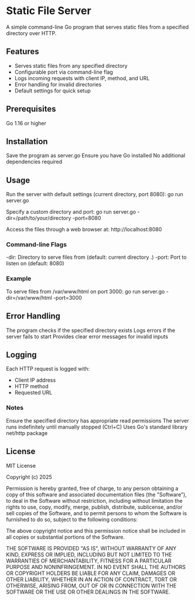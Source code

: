 # Static File Server

A simple command-line Go program that serves static files from a specified directory over HTTP.

## Features

- Serves static files from any specified directory
- Configurable port via command-line flag
- Logs incoming requests with client IP, method, and URL
- Error handling for invalid directories
- Default settings for quick setup

## Prerequisites

Go 1.16 or higher

## Installation

Save the program as server.go
Ensure you have Go installed
No additional dependencies required

## Usage

Run the server with default settings (current directory, port 8080):
go run server.go

Specify a custom directory and port:
go run server.go -dir=/path/to/your/directory -port=8080

Access the files through a web browser at:
http://localhost:8080

### Command-line Flags

-dir: Directory to serve files from (default: current directory .)
-port: Port to listen on (default: 8080)

### Example

To serve files from /var/www/html on port 3000:
go run server.go -dir=/var/www/html -port=3000

## Error Handling

The program checks if the specified directory exists
Logs errors if the server fails to start
Provides clear error messages for invalid inputs

## Logging

Each HTTP request is logged with:

- Client IP address
- HTTP method
- Requested URL

### Notes

Ensure the specified directory has appropriate read permissions
The server runs indefinitely until manually stopped (Ctrl+C)
Uses Go's standard library net/http package

## License

MIT License

Copyright (c) 2025

Permission is hereby granted, free of charge, to any person obtaining a copy of this software and associated documentation files (the "Software"), to deal in the Software without restriction, including without limitation the rights to use, copy, modify, merge, publish, distribute, sublicense, and/or sell copies of the Software, and to permit persons to whom the Software is furnished to do so, subject to the following conditions:

The above copyright notice and this permission notice shall be included in all copies or substantial portions of the Software.

THE SOFTWARE IS PROVIDED "AS IS", WITHOUT WARRANTY OF ANY KIND, EXPRESS OR IMPLIED, INCLUDING BUT NOT LIMITED TO THE WARRANTIES OF MERCHANTABILITY, FITNESS FOR A PARTICULAR PURPOSE AND NONINFRINGEMENT. IN NO EVENT SHALL THE AUTHORS OR COPYRIGHT HOLDERS BE LIABLE FOR ANY CLAIM, DAMAGES OR OTHER LIABILITY, WHETHER IN AN ACTION OF CONTRACT, TORT OR OTHERWISE, ARISING FROM, OUT OF OR IN CONNECTION WITH THE SOFTWARE OR THE USE OR OTHER DEALINGS IN THE SOFTWARE.
